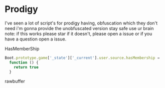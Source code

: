 # Prodigy
I've seen a lot of script's for prodigy having, obfuscation which they don't need i'm gonna provide the unobfuscated version stay safe use ur brain note: if this works please star if it doesn't, please open a issue or if you have a question open a issue.

HasMemberShip
```javascript
Boot.prototype.game['_state']['_current'].user.source.hasMembership =
  function () {
    return true
  }
```


rawbuffer
